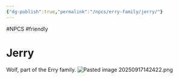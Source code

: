 ```yaml
---
{"dg-publish":true,"permalink":"/npcs/erry-family/jerry/"}
---
```


#NPCS #friendly
# Jerry

Wolf, part of the Erry family.
![Pasted image 20250917142422.png](/img/user/npcs/images/Pasted%20image%2020250917142422.png)